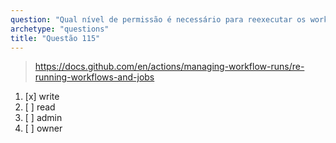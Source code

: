```yaml
---
question: "Qual nível de permissão é necessário para reexecutar os workflows?"
archetype: "questions"
title: "Questão 115"
---
```


> https://docs.github.com/en/actions/managing-workflow-runs/re-running-workflows-and-jobs
1. [x] write 
1. [ ] read
1. [ ] admin
1. [ ] owner
